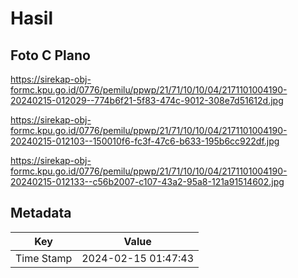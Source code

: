 # Hasil

## Foto C Plano

https://sirekap-obj-formc.kpu.go.id/0776/pemilu/ppwp/21/71/10/10/04/2171101004190-20240215-012029--774b6f21-5f83-474c-9012-308e7d51612d.jpg

https://sirekap-obj-formc.kpu.go.id/0776/pemilu/ppwp/21/71/10/10/04/2171101004190-20240215-012103--150010f6-fc3f-47c6-b633-195b6cc922df.jpg

https://sirekap-obj-formc.kpu.go.id/0776/pemilu/ppwp/21/71/10/10/04/2171101004190-20240215-012133--c56b2007-c107-43a2-95a8-121a91514602.jpg


## Metadata

| Key        | Value               |
| ---------- | ------------------- |
| Time Stamp | 2024-02-15 01:47:43 |



